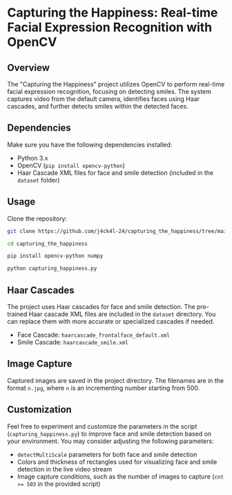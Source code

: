 # Capturing the Happiness: Real-time Facial Expression Recognition with OpenCV

## Overview

The "Capturing the Happiness" project utilizes OpenCV to perform real-time facial expression recognition, focusing on detecting smiles. The system captures video from the default camera, identifies faces using Haar cascades, and further detects smiles within the detected faces.

## Dependencies

Make sure you have the following dependencies installed:

- Python 3.x
- OpenCV (`pip install opencv-python`)
- Haar Cascade XML files for face and smile detection (included in the `dataset` folder)

## Usage

 Clone the repository:

   ```bash
   git clone https://github.com/j4ck4l-24/capturing_the_happiness/tree/main

   cd capturing_the_happiness

   pip install opencv-python numpy

   python capturing_happiness.py
```

## Haar Cascades

The project uses Haar cascades for face and smile detection. The pre-trained Haar cascade XML files are included in the `dataset` directory. You can replace them with more accurate or specialized cascades if needed.

- Face Cascade: `haarcascade_frontalface_default.xml`
- Smile Cascade: `haarcascade_smile.xml`

## Image Capture

Captured images are saved in the project directory. The filenames are in the format `n.jpg`, where `n` is an incrementing number starting from 500.

## Customization

Feel free to experiment and customize the parameters in the script (`capturing_happiness.py`) to improve face and smile detection based on your environment. You may consider adjusting the following parameters:

- `detectMultiScale` parameters for both face and smile detection
- Colors and thickness of rectangles used for visualizing face and smile detection in the live video stream
- Image capture conditions, such as the number of images to capture (`cnt >= 503` in the provided script)


